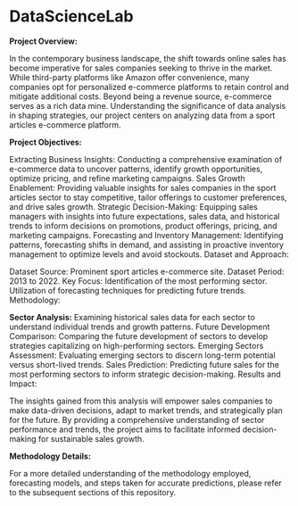 # DataScienceLab

**Project Overview:**

In the contemporary business landscape, the shift towards online sales has become imperative for sales companies seeking to thrive in the market. While third-party platforms like Amazon offer convenience, many companies opt for personalized e-commerce platforms to retain control and mitigate additional costs. Beyond being a revenue source, e-commerce serves as a rich data mine. Understanding the significance of data analysis in shaping strategies, our project centers on analyzing data from a sport articles e-commerce platform.

**Project Objectives:**

Extracting Business Insights:
Conducting a comprehensive examination of e-commerce data to uncover patterns, identify growth opportunities, optimize pricing, and refine marketing campaigns.
Sales Growth Enablement:
Providing valuable insights for sales companies in the sport articles sector to stay competitive, tailor offerings to customer preferences, and drive sales growth.
Strategic Decision-Making:
Equipping sales managers with insights into future expectations, sales data, and historical trends to inform decisions on promotions, product offerings, pricing, and marketing campaigns.
Forecasting and Inventory Management:
Identifying patterns, forecasting shifts in demand, and assisting in proactive inventory management to optimize levels and avoid stockouts.
Dataset and Approach:

Dataset Source: Prominent sport articles e-commerce site.
Dataset Period: 2013 to 2022.
Key Focus:
Identification of the most performing sector.
Utilization of forecasting techniques for predicting future trends.
Methodology:

**Sector Analysis:**
Examining historical sales data for each sector to understand individual trends and growth patterns.
Future Development Comparison:
Comparing the future development of sectors to develop strategies capitalizing on high-performing sectors.
Emerging Sectors Assessment:
Evaluating emerging sectors to discern long-term potential versus short-lived trends.
Sales Prediction:
Predicting future sales for the most performing sectors to inform strategic decision-making.
Results and Impact:

The insights gained from this analysis will empower sales companies to make data-driven decisions, adapt to market trends, and strategically plan for the future. By providing a comprehensive understanding of sector performance and trends, the project aims to facilitate informed decision-making for sustainable sales growth.

**Methodology Details:**

For a more detailed understanding of the methodology employed, forecasting models, and steps taken for accurate predictions, please refer to the subsequent sections of this repository.
